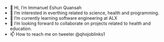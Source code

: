- 👋 Hi, I’m Immanuel Eshun Quansah 
- 👀 I’m interested in everthing related to science, health and programming.
- 🌱 I’m currently learning software engineering at ALX
- 💞️ I’m looking forward to collaborate on projects related to health and education.
- 📫 How to reach me on tweeter @qhojoblinks1

<!---
Qhojoblinks-7/Qhojoblinks-7 is a ✨ special ✨ repository because its `README.md` (this file) appears on your GitHub profile.
You can click the Preview link to take a look at your changes.
--->
